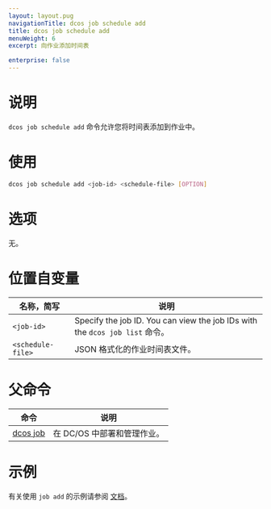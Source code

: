 ```yaml
---
layout: layout.pug
navigationTitle: dcos job schedule add
title: dcos job schedule add
menuWeight: 6
excerpt: 向作业添加时间表

enterprise: false
---
```



# 说明
`dcos job schedule add` 命令允许您将时间表添加到作业中。

# 使用

```bash
dcos job schedule add <job-id> <schedule-file> [OPTION]
```

# 选项

无。

# 位置自变量

| 名称，简写 | 说明 |
|---------|-------------|
| `<job-id>`   |  Specify the job ID.  You can view the job IDs with the `dcos job list` 命令。|
| `<schedule-file>` | JSON 格式化的作业时间表文件。|

# 父命令

| 命令 | 说明 |
|---------|-------------|
|  [dcos job](/1.11/cli/command-reference/dcos-job/)  | 在 DC/OS 中部署和管理作业。|

# 示例

有关使用 `job add` 的示例请参阅 [文档](/1.11/deploying-jobs/examples/#create-job-schedule)。
